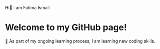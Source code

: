 <head>
</head>
<body>
    <div class="header">
        Hi👋 I am Fatima Ismail 
    </div>
    <div class="content">
        <h1>Welcome to my GitHub page!</h1>
        <p>🌱 As part of my ongoing learning process, I am learning new coding skills.</p>
    </div>
</body>
</html>

